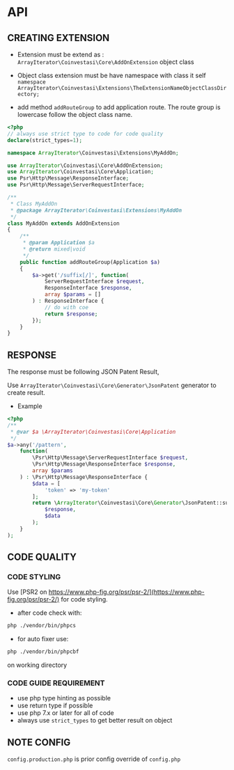 # API

## CREATING EXTENSION

- Extension must be extend as :
`ArrayIterator\Coinvestasi\Core\AddOnExtension` object class

- Object class extension must be have namespace with class it self
`namespace ArrayIterator\Coinvestasi\Extensions\TheExtensionNameObjectClassDirectory;`

- add method `addRouteGroup` to add application route. The route group is lowercase follow the object class name.

```php
<?php
// always use strict type to code for code quality
declare(strict_types=1);

namespace ArrayIterator\Coinvestasi\Extensions\MyAddOn;

use ArrayIterator\Coinvestasi\Core\AddOnExtension;
use ArrayIterator\Coinvestasi\Core\Application;
use Psr\Http\Message\ResponseInterface;
use Psr\Http\Message\ServerRequestInterface;

/**
 * Class MyAddOn
 * @package ArrayIterator\Coinvestasi\Extensions\MyAddOn
 */
class MyAddOn extends AddOnExtension 
{
    /**
     * @param Application $a
     * @return mixed|void
     */
    public function addRouteGroup(Application $a)
    {
        $a->get('/suffix[/]', function(
            ServerRequestInterface $request,
            ResponseInterface $response,
            array $params = []
        ) : ResponseInterface {
            // do with coe
            return $response;
        });
    }
}
```


## RESPONSE


The response must be following JSON Patent Result,

Use `ArrayIterator\Coinvestasi\Core\Generator\JsonPatent` generator to create result.

- Example

```php
<?php
/**
 * @var $a \ArrayIterator\Coinvestasi\Core\Application
 */
$a->any('/pattern', 
    function(
        \Psr\Http\Message\ServerRequestInterface $request,
        \Psr\Http\Message\ResponseInterface $response,
        array $params
    ) : \Psr\Http\Message\ResponseInterface {
        $data = [
            'token' => 'my-token'
        ];
        return \ArrayIterator\Coinvestasi\Core\Generator\JsonPatent::success(
            $response,
            $data
        );
    }
);
```

## CODE QUALITY

### CODE STYLING

Use [PSR2 on https://www.php-fig.org/psr/psr-2/](https://www.php-fig.org/psr/psr-2/) for code styling.

- after code check with:

```bash
php ./vendor/bin/phpcs
```

- for auto fixer use:

```bash
php ./vendor/bin/phpcbf
```

on working directory

### CODE GUIDE REQUIREMENT

- use php type hinting as possible
- use return type if possible
- use php 7.x or later for all of code
- always use `strict_types` to get better result on object

## NOTE CONFIG

`config.production.php` is prior config override of `config.php`

